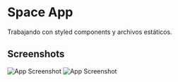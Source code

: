 # Space App

Trabajando con styled components y archivos estáticos.


## Screenshots

![App Screenshot](https://github.com/DanielRiverol/space-app/blob/08920bed5e4b8aa2cd479a45ac1a6ed34c18fee1/Recursos/screenshots/screenshot-1.png)
![App Screenshot](https://github.com/DanielRiverol/space-app/blob/08920bed5e4b8aa2cd479a45ac1a6ed34c18fee1/Recursos/screenshots/screenshot-2.png)


